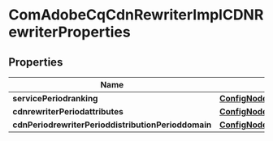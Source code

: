 
# ComAdobeCqCdnRewriterImplCDNRewriterProperties

## Properties
Name | Type | Description | Notes
------------ | ------------- | ------------- | -------------
**servicePeriodranking** | [**ConfigNodePropertyInteger**](ConfigNodePropertyInteger.md) |  |  [optional]
**cdnrewriterPeriodattributes** | [**ConfigNodePropertyArray**](ConfigNodePropertyArray.md) |  |  [optional]
**cdnPeriodrewriterPerioddistributionPerioddomain** | [**ConfigNodePropertyString**](ConfigNodePropertyString.md) |  |  [optional]



